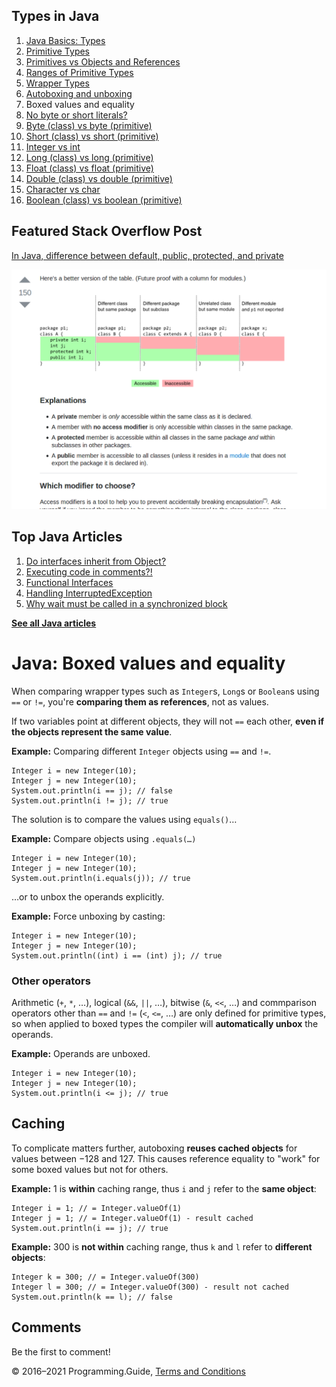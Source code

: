 



## Types in Java

1.  [Java Basics: Types](types.html)
2.  [Primitive Types](primitive-types.html)
3.  [Primitives vs Objects and References](primitives-vs-objects-references.html)
4.  [Ranges of Primitive Types](primitive-ranges.html)
5.  [Wrapper Types](wrapper-types.html)
6.  [Autoboxing and unboxing](autoboxing.html)
7.  Boxed values and equality
8.  [No byte or short literals?](byte-short-literals.html)
9.  [Byte (class) vs byte (primitive)](byte-vs-byte.html)
10. [Short (class) vs short (primitive)](short-vs-short.html)
11. [Integer vs int](integer-vs-int.html)
12. [Long (class) vs long (primitive)](long-vs-long.html)
13. [Float (class) vs float (primitive)](float-vs-float.html)
14. [Double (class) vs double (primitive)](double-vs-double.html)
15. [Character vs char](character-vs-char.html)
16. [Boolean (class) vs boolean (primitive)](boolean-vs-boolean.html)

## Featured Stack Overflow Post

[In Java, difference between default, public, protected, and private](https://stackoverflow.com/a/33627846/276052)

[<img src="../images/so-featured-33627846.png" alt="StackOverflow screenshot thumbnail" class="screenshot" />](https://stackoverflow.com/a/33627846/276052)



## Top Java Articles

1.  [Do interfaces inherit from Object?](do-interfaces-inherit-from-object.html)
2.  [Executing code in comments?!](executing-code-in-comments.html)
3.  [Functional Interfaces](functional-interfaces.html)
4.  [Handling InterruptedException](handling-interrupted-exceptions.html)
5.  [Why wait must be called in a synchronized block](why-wait-must-be-in-synchronized.html)

[**See all Java articles**](index.html)

# Java: Boxed values and equality

When comparing wrapper types such as `Integer`s, `Long`s or `Boolean`s using `==` or `!=`, you're **comparing them as references**, not as values.

If two variables point at different objects, they will not `==` each other, **even if the objects represent the same value**.

**Example:** Comparing different `Integer` objects using `==` and `!=`.

    Integer i = new Integer(10);
    Integer j = new Integer(10);
    System.out.println(i == j); // false
    System.out.println(i != j); // true

The solution is to compare the values using `equals()`…

**Example:** Compare objects using `.equals(…)`

    Integer i = new Integer(10);
    Integer j = new Integer(10);
    System.out.println(i.equals(j)); // true

…or to unbox the operands explicitly.

**Example:** Force unboxing by casting:

    Integer i = new Integer(10);
    Integer j = new Integer(10);
    System.out.println((int) i == (int) j); // true

### Other operators

Arithmetic (`+`, `*`, …), logical (`&&`, `||`, …), bitwise (`&`, `<<`, …) and commparison operators other than `==` and `!=` (`<`, `<=`, …) are only defined for primitive types, so when applied to boxed types the compiler will **automatically unbox** the operands.

**Example:** Operands are unboxed.

    Integer i = new Integer(10);
    Integer j = new Integer(10);
    System.out.println(i <= j); // true

## Caching

To complicate matters further, autoboxing **reuses cached objects** for values between −128 and 127. This causes reference equality to "work" for some boxed values but not for others.

**Example:** 1 is **within** caching range, thus `i` and `j` refer to the **same object**:

    Integer i = 1; // = Integer.valueOf(1)
    Integer j = 1; // = Integer.valueOf(1) - result cached
    System.out.println(i == j); // true

**Example:** 300 is **not within** caching range, thus `k` and `l` refer to **different objects**:

    Integer k = 300; // = Integer.valueOf(300)
    Integer l = 300; // = Integer.valueOf(300) - result not cached
    System.out.println(k == l); // false

## Comments

Be the first to comment!

© 2016–2021 Programming.Guide, [Terms and Conditions](../terms-and-conditions.html)
